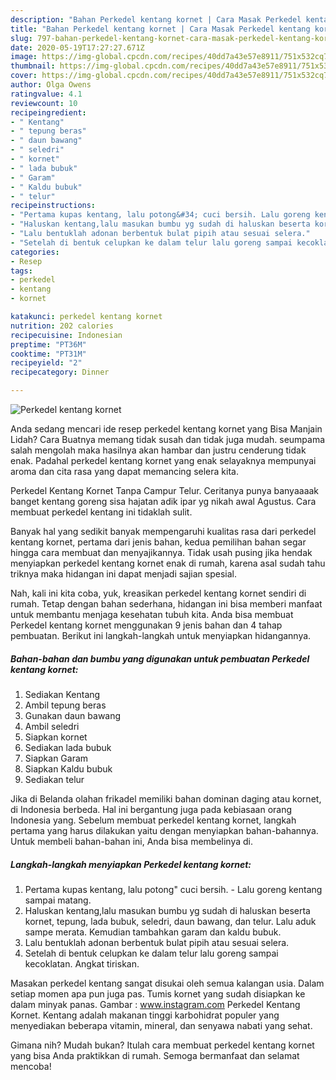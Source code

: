 ```yaml
---
description: "Bahan Perkedel kentang kornet | Cara Masak Perkedel kentang kornet Yang Enak Dan Lezat"
title: "Bahan Perkedel kentang kornet | Cara Masak Perkedel kentang kornet Yang Enak Dan Lezat"
slug: 797-bahan-perkedel-kentang-kornet-cara-masak-perkedel-kentang-kornet-yang-enak-dan-lezat
date: 2020-05-19T17:27:27.671Z
image: https://img-global.cpcdn.com/recipes/40dd7a43e57e8911/751x532cq70/perkedel-kentang-kornet-foto-resep-utama.jpg
thumbnail: https://img-global.cpcdn.com/recipes/40dd7a43e57e8911/751x532cq70/perkedel-kentang-kornet-foto-resep-utama.jpg
cover: https://img-global.cpcdn.com/recipes/40dd7a43e57e8911/751x532cq70/perkedel-kentang-kornet-foto-resep-utama.jpg
author: Olga Owens
ratingvalue: 4.1
reviewcount: 10
recipeingredient:
- " Kentang"
- " tepung beras"
- " daun bawang"
- " seledri"
- " kornet"
- " lada bubuk"
- " Garam"
- " Kaldu bubuk"
- " telur"
recipeinstructions:
- "Pertama kupas kentang, lalu potong&#34; cuci bersih. Lalu goreng kentang sampai matang."
- "Haluskan kentang,lalu masukan bumbu yg sudah di haluskan beserta kornet, tepung, lada bubuk, seledri, daun bawang, dan telur. Lalu aduk sampe merata. Kemudian tambahkan garam dan kaldu bubuk."
- "Lalu bentuklah adonan berbentuk bulat pipih atau sesuai selera."
- "Setelah di bentuk celupkan ke dalam telur lalu goreng sampai kecoklatan. Angkat tiriskan."
categories:
- Resep
tags:
- perkedel
- kentang
- kornet

katakunci: perkedel kentang kornet 
nutrition: 202 calories
recipecuisine: Indonesian
preptime: "PT36M"
cooktime: "PT31M"
recipeyield: "2"
recipecategory: Dinner

---
```



![Perkedel kentang kornet](https://img-global.cpcdn.com/recipes/40dd7a43e57e8911/751x532cq70/perkedel-kentang-kornet-foto-resep-utama.jpg)

Anda sedang mencari ide resep perkedel kentang kornet yang Bisa Manjain Lidah? Cara Buatnya memang tidak susah dan tidak juga mudah. seumpama salah mengolah maka hasilnya akan hambar dan justru cenderung tidak enak. Padahal perkedel kentang kornet yang enak selayaknya mempunyai aroma dan cita rasa yang dapat memancing selera kita.

Perkedel Kentang Kornet Tanpa Campur Telur. Ceritanya punya banyaaaak banget kentang goreng sisa hajatan adik ipar yg nikah awal Agustus. Cara membuat perkedel kentang ini tidaklah sulit.

Banyak hal yang sedikit banyak mempengaruhi kualitas rasa dari perkedel kentang kornet, pertama dari jenis bahan, kedua pemilihan bahan segar hingga cara membuat dan menyajikannya. Tidak usah pusing jika hendak menyiapkan perkedel kentang kornet enak di rumah, karena asal sudah tahu triknya maka hidangan ini dapat menjadi sajian spesial.


Nah, kali ini kita coba, yuk, kreasikan perkedel kentang kornet sendiri di rumah. Tetap dengan bahan sederhana, hidangan ini bisa memberi manfaat untuk membantu menjaga kesehatan tubuh kita. Anda bisa membuat Perkedel kentang kornet menggunakan 9 jenis bahan dan 4 tahap pembuatan. Berikut ini langkah-langkah untuk menyiapkan hidangannya.

<!--inarticleads1-->

##### Bahan-bahan dan bumbu yang digunakan untuk pembuatan Perkedel kentang kornet:

1. Sediakan  Kentang
1. Ambil  tepung beras
1. Gunakan  daun bawang
1. Ambil  seledri
1. Siapkan  kornet
1. Sediakan  lada bubuk
1. Siapkan  Garam
1. Siapkan  Kaldu bubuk
1. Sediakan  telur


Jika di Belanda olahan frikadel memiliki bahan dominan daging atau kornet, di Indonesia berbeda. Hal ini bergantung juga pada kebiasaan orang Indonesia yang. Sebelum membuat perkedel kentang kornet, langkah pertama yang harus dilakukan yaitu dengan menyiapkan bahan-bahannya. Untuk membeli bahan-bahan ini, Anda bisa membelinya di. 

<!--inarticleads2-->

##### Langkah-langkah menyiapkan Perkedel kentang kornet:

1. Pertama kupas kentang, lalu potong&#34; cuci bersih. - Lalu goreng kentang sampai matang.
1. Haluskan kentang,lalu masukan bumbu yg sudah di haluskan beserta kornet, tepung, lada bubuk, seledri, daun bawang, dan telur. Lalu aduk sampe merata. Kemudian tambahkan garam dan kaldu bubuk.
1. Lalu bentuklah adonan berbentuk bulat pipih atau sesuai selera.
1. Setelah di bentuk celupkan ke dalam telur lalu goreng sampai kecoklatan. Angkat tiriskan.


Masakan perkedel kentang sangat disukai oleh semua kalangan usia. Dalam setiap momen apa pun juga pas. Tumis kornet yang sudah disiapkan ke dalam minyak panas. Gambar : www.instagram.com Perkedel Kentang Kornet. Kentang adalah makanan tinggi karbohidrat populer yang menyediakan beberapa vitamin, mineral, dan senyawa nabati yang sehat. 

Gimana nih? Mudah bukan? Itulah cara membuat perkedel kentang kornet yang bisa Anda praktikkan di rumah. Semoga bermanfaat dan selamat mencoba!

